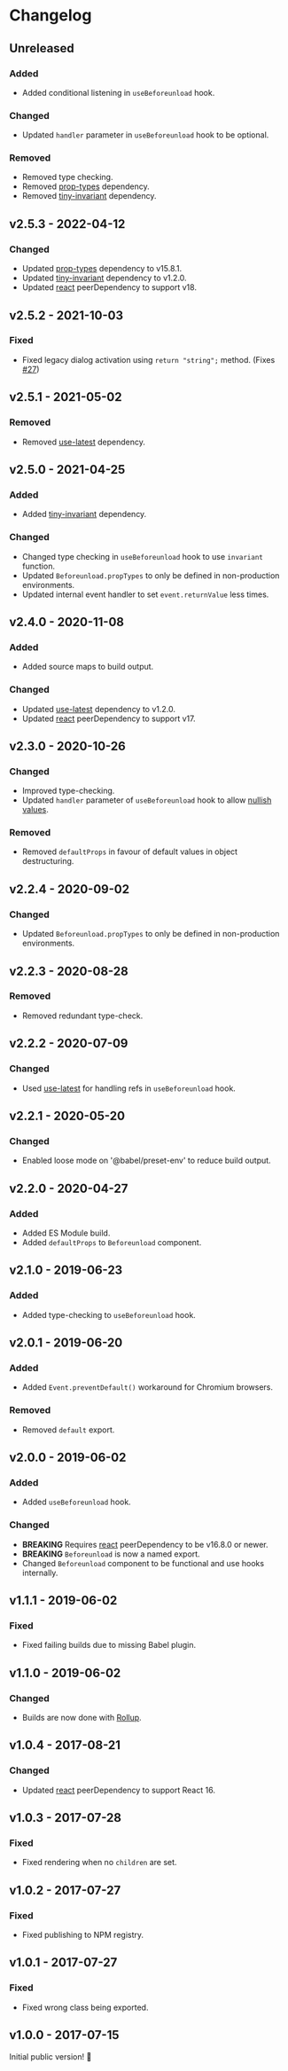 # Changelog

## Unreleased

### Added

- Added conditional listening in `useBeforeunload` hook.

### Changed

- Updated `handler` parameter in `useBeforeunload` hook to be optional.

### Removed

- Removed type checking.
- Removed [prop-types](https://www.npmjs.com/package/prop-types) dependency.
- Removed [tiny-invariant](https://www.npmjs.com/package/tiny-invariant) dependency.

## v2.5.3 - 2022-04-12

### Changed

- Updated [prop-types](https://www.npmjs.com/package/prop-types) dependency to v15.8.1.
- Updated [tiny-invariant](https://www.npmjs.com/package/tiny-invariant) dependency to v1.2.0.
- Updated [react](https://www.npmjs.com/package/react) peerDependency to support v18.

## v2.5.2 - 2021-10-03

### Fixed

- Fixed legacy dialog activation using `return "string";` method. (Fixes [#27](https://github.com/jacobbuck/react-beforeunload/issues/27))

## v2.5.1 - 2021-05-02

### Removed

- Removed [use-latest](https://www.npmjs.com/package/use-latest) dependency.

## v2.5.0 - 2021-04-25

### Added

- Added [tiny-invariant](https://www.npmjs.com/package/tiny-invariant) dependency.

### Changed

- Changed type checking in `useBeforeunload` hook to use `invariant` function.
- Updated `Beforeunload.propTypes` to only be defined in non-production environments.
- Updated internal event handler to set `event.returnValue` less times.

## v2.4.0 - 2020-11-08

### Added

- Added source maps to build output.

### Changed

- Updated [use-latest](https://www.npmjs.com/package/use-latest) dependency to v1.2.0.
- Updated [react](https://www.npmjs.com/package/react) peerDependency to support v17.

## v2.3.0 - 2020-10-26

### Changed

- Improved type-checking.
- Updated `handler` parameter of `useBeforeunload` hook to allow [nullish values](https://developer.mozilla.org/en-US/docs/Glossary/Nullish).

### Removed

- Removed `defaultProps` in favour of default values in object destructuring.

## v2.2.4 - 2020-09-02

### Changed

- Updated `Beforeunload.propTypes` to only be defined in non-production environments.

## v2.2.3 - 2020-08-28

### Removed

- Removed redundant type-check.

## v2.2.2 - 2020-07-09

### Changed

- Used [use-latest](https://www.npmjs.com/package/use-latest) for handling refs in `useBeforeunload` hook.

## v2.2.1 - 2020-05-20

### Changed

- Enabled loose mode on '@babel/preset-env' to reduce build output.

## v2.2.0 - 2020-04-27

### Added

- Added ES Module build.
- Added `defaultProps` to `Beforeunload` component.

## v2.1.0 - 2019-06-23

### Added

- Added type-checking to `useBeforeunload` hook.

## v2.0.1 - 2019-06-20

### Added

- Added `Event.preventDefault()` workaround for Chromium browsers.

### Removed

- Removed `default` export.

## v2.0.0 - 2019-06-02

### Added

- Added `useBeforeunload` hook.

### Changed

- **BREAKING** Requires [react](https://www.npmjs.com/package/react) peerDependency to be v16.8.0 or newer.
- **BREAKING** `Beforeunload` is now a named export.
- Changed `Beforeunload` component to be functional and use hooks internally.

## v1.1.1 - 2019-06-02

### Fixed

- Fixed failing builds due to missing Babel plugin.

## v1.1.0 - 2019-06-02

### Changed

- Builds are now done with [Rollup](http://rollupjs.org).

## v1.0.4 - 2017-08-21

### Changed

- Updated [react](https://www.npmjs.com/package/react) peerDependency to support React 16.

## v1.0.3 - 2017-07-28

### Fixed

- Fixed rendering when no `children` are set.

## v1.0.2 - 2017-07-27

### Fixed

- Fixed publishing to NPM registry.

## v1.0.1 - 2017-07-27

### Fixed

- Fixed wrong class being exported.

## v1.0.0 - 2017-07-15

Initial public version! :tada:
